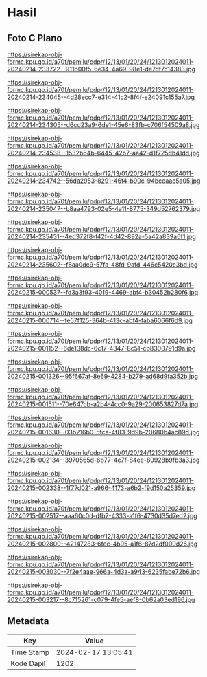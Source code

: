 # Hasil

## Foto C Plano

https://sirekap-obj-formc.kpu.go.id/a70f/pemilu/pdpr/12/13/01/20/24/1213012024011-20240214-233722--911b00f5-6e34-4a69-98e1-de7df7c14383.jpg

https://sirekap-obj-formc.kpu.go.id/a70f/pemilu/pdpr/12/13/01/20/24/1213012024011-20240214-234045--4d28ecc7-e314-41c2-8f4f-e24091c155a7.jpg

https://sirekap-obj-formc.kpu.go.id/a70f/pemilu/pdpr/12/13/01/20/24/1213012024011-20240214-234305--d6cd23a9-6de1-45e6-83fb-c706f54509a8.jpg

https://sirekap-obj-formc.kpu.go.id/a70f/pemilu/pdpr/12/13/01/20/24/1213012024011-20240214-234538--1532b64b-6445-42b7-aa42-d1f725db41dd.jpg

https://sirekap-obj-formc.kpu.go.id/a70f/pemilu/pdpr/12/13/01/20/24/1213012024011-20240214-234742--56da2953-8291-46f4-b90c-94bcdaac5a05.jpg

https://sirekap-obj-formc.kpu.go.id/a70f/pemilu/pdpr/12/13/01/20/24/1213012024011-20240214-235047--b8aa4793-02e5-4a11-8775-349d52762379.jpg

https://sirekap-obj-formc.kpu.go.id/a70f/pemilu/pdpr/12/13/01/20/24/1213012024011-20240214-235431--4ed372f8-f42f-4d42-892a-5a42a839a6f1.jpg

https://sirekap-obj-formc.kpu.go.id/a70f/pemilu/pdpr/12/13/01/20/24/1213012024011-20240214-235602--f8aa0dc9-57fa-48fd-9afd-446c5420c3bd.jpg

https://sirekap-obj-formc.kpu.go.id/a70f/pemilu/pdpr/12/13/01/20/24/1213012024011-20240215-000537--fd3a3f93-4019-4469-abf4-b30452b280f6.jpg

https://sirekap-obj-formc.kpu.go.id/a70f/pemilu/pdpr/12/13/01/20/24/1213012024011-20240215-000714--fe57f125-364b-413c-abf4-faba6066f6d9.jpg

https://sirekap-obj-formc.kpu.go.id/a70f/pemilu/pdpr/12/13/01/20/24/1213012024011-20240215-001152--6de138dc-6c17-4347-8c51-cb8300791d9a.jpg

https://sirekap-obj-formc.kpu.go.id/a70f/pemilu/pdpr/12/13/01/20/24/1213012024011-20240215-001326--95f667af-8e69-4284-b279-ad68d9fa352b.jpg

https://sirekap-obj-formc.kpu.go.id/a70f/pemilu/pdpr/12/13/01/20/24/1213012024011-20240215-001511--70e647cb-a2b4-4cc0-9a29-200653827d7a.jpg

https://sirekap-obj-formc.kpu.go.id/a70f/pemilu/pdpr/12/13/01/20/24/1213012024011-20240215-001630--03b216b0-5fca-4f83-9d9b-20680b4ac89d.jpg

https://sirekap-obj-formc.kpu.go.id/a70f/pemilu/pdpr/12/13/01/20/24/1213012024011-20240215-002134--3970565d-6b77-4e7f-84ee-80928b9fb3a3.jpg

https://sirekap-obj-formc.kpu.go.id/a70f/pemilu/pdpr/12/13/01/20/24/1213012024011-20240215-002338--1f77d021-a966-4173-a6b2-f9d150a25359.jpg

https://sirekap-obj-formc.kpu.go.id/a70f/pemilu/pdpr/12/13/01/20/24/1213012024011-20240215-002517--aaa60c0d-dfb7-4333-a1f6-4730d35d7ed2.jpg

https://sirekap-obj-formc.kpu.go.id/a70f/pemilu/pdpr/12/13/01/20/24/1213012024011-20240215-002800--42147283-6fec-4b95-a1f6-87d2df000d26.jpg

https://sirekap-obj-formc.kpu.go.id/a70f/pemilu/pdpr/12/13/01/20/24/1213012024011-20240215-003030--7f2e4aae-966a-4d3a-a943-6235fabe72b6.jpg

https://sirekap-obj-formc.kpu.go.id/a70f/pemilu/pdpr/12/13/01/20/24/1213012024011-20240215-003217--8c715261-c079-4fe5-aef8-0b62a03ed196.jpg


## Metadata

| Key        | Value               |
| ---------- | ------------------- |
| Time Stamp | 2024-02-17 13:05:41 |
| Kode Dapil | 1202                |



